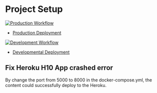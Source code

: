 # Project Setup

[![Production Workflow](https://github.com/ChiaLinz/flask_auth/actions/workflows/prod.yml/badge.svg)](https://github.com/ChiaLinz/flask_auth/actions/workflows/prod.yml)

* [Production Deployment](https://lin-auth-prod.herokuapp.com/)


[![Development Workflow](https://github.com/ChiaLinz/flask_auth/actions/workflows/dev.yml/badge.svg)](https://github.com/ChiaLinz/flask_auth/actions/workflows/dev.yml)

* [Developmental Deployment](https://lin-auth-dev1.herokuapp.com/)

## Fix Heroku H10 App crashed error
By change the port from 5000 to 8000 in the docker-compose.yml, the content could successfully deploy to the Heroku.